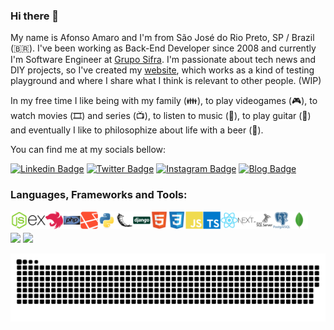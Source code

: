 ### Hi there 👋

My name is Afonso Amaro and I'm from São José do Rio Preto, SP / Brazil (🇧🇷). I've been working as Back-End Developer since 2008 and currently I'm Software Engineer at [Grupo Sifra](https://gruposifra.com.br). I'm passionate about tech news and DIY projects, so I've created my [website](https://afonsoamaro.dev), which works as a kind of testing playground and where I share what I think is relevant to other people. (WIP)

In my free time I like being with my family (👪), to play videogames (🎮), to watch movies (🎞️) and series (📺), to listen to music (🎵), to play guitar (🎸) and eventually I like to philosophize about life with a beer (🍺).

You can find me at my socials bellow:

[![Linkedin Badge](https://img.shields.io/badge/-LinkedIn-blue?style=flat&logo=Linkedin&logoColor=white&link=https://www.linkedin.com/in/afonso.amaro)](https://www.linkedin.com/in/afonso.amaro)
[![Twitter Badge](https://img.shields.io/badge/-Twitter-1ca0f1?style=flat&labelColor=1ca0f1&logo=twitter&logoColor=white&link=https://twitter.com/AfonsoAmaroDev)](https://twitter.com/AfonsoAmaroDev)
[![Instagram Badge](https://img.shields.io/badge/-Instagram-E1306C?style=flat&labelColor=E1306C&logo=instagram&logoColor=white&link=https://instagram.com/AfonsoAmaroDev)](https://instagram.com/AfonsoAmaroDev)
[![Blog Badge](https://img.shields.io/badge/Blog-afonsoamaro.dev-black)](https://afonsoamaro.dev/blog)


### Languages, Frameworks and Tools:

[<img align="left" alt="Node.js" width="28px" height="28px" src="https://raw.githubusercontent.com/devicons/devicon/master/icons/nodejs/nodejs-plain.svg" />](https://nodejs.org)
[<img align="left" alt="Express" width="28px" height="28px" src="https://raw.githubusercontent.com/devicons/devicon/master/icons/express/express-original.svg" />](https://expressjs.com/)
[<img align="left" alt="NestJS" width="28px" height="28px" src="https://raw.githubusercontent.com/devicons/devicon/master/icons/nestjs/nestjs-plain.svg" />](https://nestjs.com//)

[<img align="left" alt="PHP" width="28px" height="28px" src="https://raw.githubusercontent.com/devicons/devicon/master/icons/php/php-original.svg" />](https://www.php.net/)
[<img align="left" alt="Laravel" width="28px" height="28px" src="https://raw.githubusercontent.com/devicons/devicon/master/icons/laravel/laravel-plain.svg" />](https://laravel.com/)

[<img align="left" alt="Python" width="28px" height="28px" src="https://raw.githubusercontent.com/devicons/devicon/master/icons/python/python-original.svg" />](https://www.python.org/)
[<img align="left" alt="Flask" width="28px" height="28px" src="https://raw.githubusercontent.com/devicons/devicon/master/icons/flask/flask-original.svg" />](https://palletsprojects.com/p/flask/)
[<img align="left" alt="Django" width="28px" height="28px" src="https://raw.githubusercontent.com/devicons/devicon/master/icons/django/django-original.svg" />](https://www.djangoproject.com/)

[<img align="left" alt="HTML5" width="28px" height="28px" src="https://raw.githubusercontent.com/devicons/devicon/master/icons/html5/html5-original.svg" />](https://developer.mozilla.org/en-US/docs/Web/Guide/HTML/HTML5)
[<img align="left" alt="CSS3" width="28px" height="28px"  src="https://raw.githubusercontent.com/devicons/devicon/master/icons/css3/css3-original.svg" />](https://developer.mozilla.org/en-US/docs/Archive/CSS3)
[<img align="left" alt="JavaScript" width="28px" height="28px" src="https://raw.githubusercontent.com/devicons/devicon/master/icons/javascript/javascript-plain.svg" />](https://developer.mozilla.org/en-US/docs/Web/JavaScript)

[<img align="left" alt="TypeScript" width="28px" height="28px" src="https://raw.githubusercontent.com/devicons/devicon/master/icons/typescript/typescript-plain.svg" />](https://www.typescriptlang.org/)
[<img align="left" alt="React" width="28px" height="28px" src="https://raw.githubusercontent.com/devicons/devicon/master/icons/react/react-original.svg" />](https://reactjs.org/)
[<img align="left" alt="Next.JS" width="28px" height="28px" src="https://raw.githubusercontent.com/devicons/devicon/master/icons/nextjs/nextjs-original-wordmark.svg" />](https://nextjs.org/)

[<img align="left" alt="MS SQLServer" width="28px" height="28px" src="https://raw.githubusercontent.com/devicons/devicon/master/icons/microsoftsqlserver/microsoftsqlserver-plain-wordmark.svg" />](https://www.microsoft.com/pt-br/sql-server/)
[<img align="left" alt="PostgreSQL" width="28px" height="28px" src="https://raw.githubusercontent.com/devicons/devicon/master/icons/postgresql/postgresql-plain-wordmark.svg" />](https://www.postgresql.org/)
[<img align="left" alt="MongoDB" width="28px" height="28px" src="https://raw.githubusercontent.com/devicons/devicon/master/icons/mongodb/mongodb-original.svg" />](https://www.mongodb.com/)

<br />
<br />

<div>
  <img height="150em" src="https://github-readme-stats.vercel.app/api?username=doominating&count_private=true&show_icons=true&hide=issues&theme=dracula" />
  <img height="150em" src="https://github-readme-stats.vercel.app/api/top-langs/?username=doominating&layout=compact&theme=dracula" />
</div>

  ![Snake animation](https://github.com/doominating/doominating/blob/output/github-contribution-grid-snake.svg)

